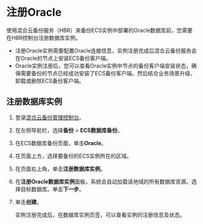 # 注册Oracle

使用混合云备份服务（HBR）来备份ECS实例中部署的Oracle数据库前，您需要在HBR控制台注册数据库实例。

-   注册Oracle实例需要配置Oracle连接信息，实例注册完成后混合云备份服务会在Oracle的节点上安装ECS备份客户端。
-   Oracle实例注册后，您可以查看Oracle实例中节点的备份客户端安装状态，确保需要备份的节点已经成功安装了ECS备份客户端。然后结合业务场景升级、卸载或删除ECS备份客户端。

## 注册数据库实例

1.  登录[混合云备份管理控制台](https://hbr.console.aliyun.com)。

2.  在左侧导航栏，选择**备份** \> **ECS数据库备份**。

3.  在ECS数据库备份页面，单击**Oracle**。

4.  在页面上方，选择要备份的ECS实例所在的区域。

5.  在页面右上角，单击**注册数据库实例**。

6.  在**注册Oracle数据库实例**面板，系统会自动加载该地域的所有数据库资源。选择目标数据库。单击**下一步**。

7.  单击**创建**。

    实例注册完成后，在数据库实例页签，可以查看实例的注册信息及状态。


